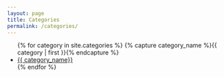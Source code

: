 ```yaml
---
layout: page
title: Categories
permalink: /categories/
---
```


<ul>
{% for category in site.categories %}
    {% capture category_name %}{{ category | first }}{% endcapture %}
    <li><a href="/category/{{ category_name | slugify }}">{{ category_name}}</a></li>
{% endfor %}
</ul>
